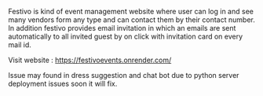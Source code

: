Festivo is kind of event management website where user can log in and see many vendors form any type and can contact them by their contact number. In addition festivo provides email invitation in which an emails are sent automatically to all invited guest by on click with invitation card on every mail id.

Visit website : https://festivoevents.onrender.com/

Issue may found in dress suggestion and chat bot due to python server deployment issues soon it will fix.
